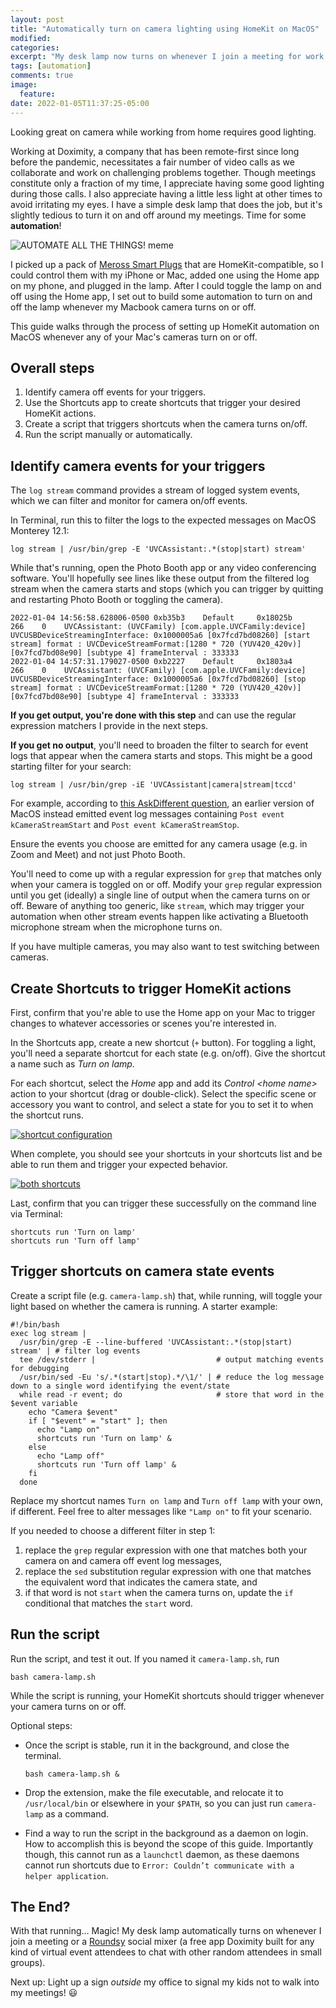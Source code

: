 ```yaml
---
layout: post
title: "Automatically turn on camera lighting using HomeKit on MacOS"
modified:
categories:
excerpt: "My desk lamp now turns on whenever I join a meeting for work. Magic! This guide will walk you through setting up something similar for your Mac."
tags: [automation]
comments: true
image:
  feature:
date: 2022-01-05T11:37:25-05:00
---
```


Looking great on camera while working from home requires good lighting.

Working at Doximity, a company that has been remote-first since long before the
pandemic, necessitates a fair number of video calls as we collaborate and work
on challenging problems together. Though meetings constitute only a fraction of
my time, I appreciate having some good lighting during those calls. I also appreciate
having a little less light at other times to avoid irritating my eyes. I have a
simple desk lamp that does the job, but it's slightly tedious to turn it on and
off around my meetings. Time for some **automation**!

![AUTOMATE ALL THE THINGS! meme](https://i.ibb.co/NnvdVg8/automate.jpg)

I picked up a pack of [Meross Smart Plugs][] that are HomeKit-compatible, so I
could control them with my iPhone or Mac, added one using the Home app on my
phone, and plugged in the lamp. After I could toggle the lamp on and off using
the Home app, I set out to build some automation to turn on and off the lamp
whenever my Macbook camera turns on or off.

This guide walks through the process of setting up HomeKit automation on MacOS
whenever any of your Mac's cameras turn on or off.

[Meross Smart Plugs]: https://www.amazon.com/gp/search/ref=as_li_qf_sp_sr_tl?ie=UTF8&tag=nilbus-20&keywords=meross%20smart%20plug%20mini%20homekit&index=aps&camp=1789&creative=9325&linkCode=ur2&linkId=27ebef0cb81e4e253735c537634f16f8

Overall steps
-------

1. Identify camera off events for your triggers.
2. Use the Shortcuts app to create shortcuts that trigger your desired HomeKit actions.
3. Create a script that triggers shortcuts when the camera turns on/off.
4. Run the script manually or automatically.

Identify camera events for your triggers
---

The `log stream` command provides a stream of logged system events, which we can
filter and monitor for camera on/off events.

In Terminal, run this to filter the logs to the expected messages on MacOS Monterey 12.1:

    log stream | /usr/bin/grep -E 'UVCAssistant:.*(stop|start) stream'

While that's running, open the Photo Booth app or any video conferencing software. You'll hopefully see lines like these output from the filtered log stream when the camera starts and stops (which you can trigger by quitting and restarting Photo Booth or toggling the camera).

```
2022-01-04 14:56:58.628006-0500 0xb35b3    Default     0x18025b             266    0    UVCAssistant: (UVCFamily) [com.apple.UVCFamily:device] UVCUSBDeviceStreamingInterface: 0x1000005a6 [0x7fcd7bd08260] [start stream] format : UVCDeviceStreamFormat:[1280 * 720 (YUV420_420v)] [0x7fcd7bd08e90] [subtype 4] frameInterval : 333333
2022-01-04 14:57:31.179027-0500 0xb2227    Default     0x1803a4             266    0    UVCAssistant: (UVCFamily) [com.apple.UVCFamily:device] UVCUSBDeviceStreamingInterface: 0x1000005a6 [0x7fcd7bd08260] [stop stream] format : UVCDeviceStreamFormat:[1280 * 720 (YUV420_420v)] [0x7fcd7bd08e90] [subtype 4] frameInterval : 333333
```

**If you get output, you're done with this step** and can use the regular expression matchers I provide in the next steps.

**If you get no output**, you'll need to broaden the filter to search for event logs that appear when the camera starts and stops. This might be a good starting filter for your search:

    log stream | /usr/bin/grep -iE 'UVCAssistant|camera|stream|tccd'

For example, according to [this AskDifferent question][question], an earlier version of MacOS instead emitted event log messages containing `Post event kCameraStreamStart` and `Post event kCameraStreamStop`.

Ensure the events you choose are emitted for any camera usage (e.g. in Zoom and Meet) and not just Photo Booth.

You'll need to come up with a regular expression for `grep` that matches only when your camera is toggled on or off. Modify your `grep` regular expression until you get (ideally) a single line of output when the camera turns on or off. Beware of anything too generic, like `stream`, which may trigger your automation when other stream events happen like activating a Bluetooth microphone stream when the microphone turns on.

If you have multiple cameras, you may also want to test switching between cameras.

[question]: https://apple.stackexchange.com/a/424794/30953

Create Shortcuts to trigger HomeKit actions
---

First, confirm that you're able to use the Home app on your Mac to trigger changes to whatever accessories or scenes you're interested in.

In the Shortcuts app, create a new shortcut (`+` button). For toggling a light, you'll need a separate shortcut for each state (e.g. on/off). Give the shortcut a name such as _Turn on lamp_.

For each shortcut, select the _Home_ app and add its _Control \<home name\>_ action to your shortcut (drag or double-click). Select the specific scene or accessory you want to control, and select a state for you to set it to when the shortcut runs.

[![shortcut configuration][1]][1]

When complete, you should see your shortcuts in your shortcuts list and be able to run them and trigger your expected behavior.

[![both shortcuts][2]][2]

Last, confirm that you can trigger these successfully on the command line via Terminal:

```
shortcuts run 'Turn on lamp'
shortcuts run 'Turn off lamp'
```

[1]: https://i.stack.imgur.com/9uSOD.png
[2]: https://i.stack.imgur.com/3tm8i.png

Trigger shortcuts on camera state events
---

Create a script file (e.g. `camera-lamp.sh`) that, while running, will toggle your light based on whether the camera is running. A starter example:

```
#!/bin/bash
exec log stream |
  /usr/bin/grep -E --line-buffered 'UVCAssistant:.*(stop|start) stream' | # filter log events
  tee /dev/stderr |                           # output matching events for debugging
  /usr/bin/sed -Eu 's/.*(start|stop).*/\1/' | # reduce the log message down to a single word identifying the event/state
  while read -r event; do                     # store that word in the $event variable
    echo "Camera $event"
    if [ "$event" = "start" ]; then
      echo "Lamp on"
      shortcuts run 'Turn on lamp' &
    else
      echo "Lamp off"
      shortcuts run 'Turn off lamp' &
    fi
  done
```

Replace my shortcut names `Turn on lamp` and `Turn off lamp` with your own, if different. Feel free to alter messages like `"Lamp on"` to fit your scenario.

If you needed to choose a different filter in step 1:
1. replace the `grep` regular expression with one that matches both your camera on and camera off event log messages,
2. replace the `sed` substitution regular expression with one that matches the equivalent word that indicates the camera state, and
3. if that word is not `start` when the camera turns on, update the `if` conditional that matches the `start` word.

Run the script
---

Run the script, and test it out. If you named it `camera-lamp.sh`, run

    bash camera-lamp.sh

While the script is running, your HomeKit shortcuts should trigger whenever your camera turns on or off.

Optional steps:

- Once the script is stable, run it in the background, and close the terminal.

      bash camera-lamp.sh &

- Drop the extension, make the file executable, and relocate it to `/usr/local/bin` or elsewhere in your `$PATH`, so you can just run `camera-lamp` as a command.
- Find a way to run the script in the background as a daemon on login. How to accomplish this is beyond the scope of this guide. Importantly though, this cannot run as a `launchctl` daemon, as these daemons cannot run shortcuts due to `Error: Couldn’t communicate with a helper application`.

The End?
---------

With that running… Magic! My desk lamp automatically turns on whenever I join a
meeting or a [Roundsy][] social mixer (a free app Doximity built for any kind of
virtual event attendees to chat with other random attendees in small groups).

Next up: Light up a sign _outside_ my office to signal my kids not to walk into
my meetings! 😃

[Roundsy]: https://roundsy.com
